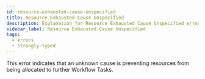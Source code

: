 ```yaml
---
id: resource-exhausted-cause-unspecified
title: Resource Exhausted Cause Unspecified
description: Explanation for Resource Exhausted Cause Unspecified error message, and how to fix it.
sidebar_label: Resource Exhausted Cause Unspecified
tags:
  - errors
  - strongly-typed
---
```


This error indicates that an unknown cause is preventing resources from being allocated to further Workflow Tasks.
